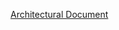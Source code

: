 [Architectural Document](https://docs.google.com/document/d/1z_HItrYX4ssF7hUEwLcoXwZrKZ4qvneRZU2c3Jo5zCQ/edit)
